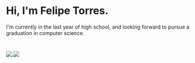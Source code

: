 # Hi, I'm Felipe Torres.

<p>I'm currently in the last year of high school, and looking forward to pursue a graduation in computer science.<p>
<p><p>

#
<a href="https://github.com/anuraghazra/github-readme-stats">
  <img align="center" src="https://github-readme-stats.vercel.app/api/top-langs/?username=Felipe-TM&layout=compact&theme=radical" />
</a>

<a>
  <img align="center" src="https://github-readme-stats.vercel.app/api?username=Felipe-TM&hide=contribs,prs&theme=radical" />
</a>
